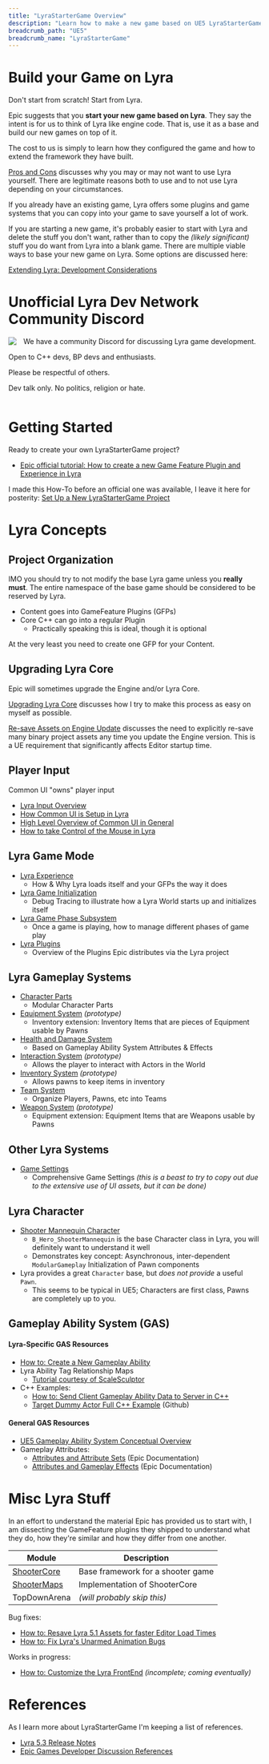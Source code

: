 ```yaml
---
title: "LyraStarterGame Overview"
description: "Learn how to make a new game based on UE5 LyraStarterGame (Lyra)"
breadcrumb_path: "UE5"
breadcrumb_name: "LyraStarterGame"
---
```



# Build your Game on Lyra

Don't start from scratch!  Start from Lyra.

Epic suggests that you **start your new game based on Lyra**.
They say the intent is for us to think of Lyra like engine code.
That is, use it as a base and build our new games on top of it.

The cost to us is simply to learn how they configured the game
and how to extend the framework they have built.

[Pros and Cons](./Pros-and-Cons) discusses why you may or may not want to use Lyra yourself.
There are legitimate reasons both to use and to not use Lyra depending on your circumstances.

If you already have an existing game, Lyra offers some plugins and game systems
that you can copy into your game to save yourself a lot of work.

If you are starting a new game, it's probably easier to start with Lyra and delete the
stuff you don't want, rather than to copy the *(likely significant)* stuff you do want
from Lyra into a blank game.
There are multiple viable ways to base your new game on Lyra.
Some options are discussed here:

[Extending Lyra: Development Considerations](./Development-Considerations)



# Unofficial Lyra Dev Network Community Discord

<div style="float:left; margin-right: 1em; margin-bottom: 1em">
<a href="https://discord.gg/RS99Jcur6q" target="_blank"><img
  src="https://discord.com/api/guilds/911050282996228217/embed.png?style=banner3"/></a>
</div>

We have a community Discord for discussing Lyra game development.

Open to C++ devs, BP devs and enthusiasts.

Please be respectful of others.

Dev talk only.  No politics, religion or hate.

<div style="clear:both"></div>


# Getting Started

Ready to create your own LyraStarterGame project?

- [Epic official tutorial: How to create a new Game Feature Plugin and Experience in Lyra](https://dev.epicgames.com/community/learning/tutorials/rdW2/unreal-engine-how-to-create-a-new-game-feature-plugin-and-experience-in-lyra)

I made this How-To before an official one was available, I leave it here for posterity: [Set Up a New LyraStarterGame Project](./Getting-Started-Setting-Up-a-New-LyraStarterGame-Project)


# Lyra Concepts

## Project Organization

IMO you should try to not modify the base Lyra game unless you **really must**.
The entire namespace of the base game should be considered to be reserved by Lyra.

- Content goes into GameFeature Plugins (GFPs)
- Core C++ can go into a regular Plugin
  - Practically speaking this is ideal, though it is optional

At the very least you need to create one GFP for your Content.

## Upgrading Lyra Core

Epic will sometimes upgrade the Engine and/or Lyra Core.

[Upgrading Lyra Core](./Upgrading-Lyra-Core/)
discusses how I try to make this process as easy on myself as possible.

[Re-save Assets on Engine Update](/UE5/Engine/Resave-Assets)
discusses the need to explicitly re-save many binary project assets any time you
update the Engine version.  This is a UE requirement that significantly affects
Editor startup time.


## Player Input

Common UI "owns" player input

  - [Lyra Input Overview](./Input/)
  - [How Common UI is Setup in Lyra](./CommonUI/)
  - [High Level Overview of Common UI in General](/UE5/CommonUI/)
  - [How to take Control of the Mouse in Lyra](/UE5/LyraStarterGame/Tutorials/How-to-Take-Control-of-the-Mouse)


## Lyra Game Mode

- [Lyra Experience](./Experience/)
  - How & Why Lyra loads itself and your GFPs the way it does
- [Lyra Game Initialization](./InitGame/)
  - Debug Tracing to illustrate how a Lyra World starts up and initializes itself
- [Lyra Game Phase Subsystem](./GamePhaseSubsystem/)
  - Once a game is playing, how to manage different phases of game play
- [Lyra Plugins](./Plugins/)
  - Overview of the Plugins Epic distributes via the Lyra project


## Lyra Gameplay Systems

- [Character Parts](./CharacterParts/)
  - Modular Character Parts
- [Equipment System](./Equipment/) *(prototype)*
  - Inventory extension: Inventory Items that are pieces of Equipment usable by Pawns
- [Health and Damage System](./Health-and-Damage/)
  - Based on Gameplay Ability System Attributes & Effects
- [Interaction System](./Interactions/) *(prototype)*
  - Allows the player to interact with Actors in the World
- [Inventory System](./Inventory/) *(prototype)*
  - Allows pawns to keep items in inventory
- [Team System](./Teams/)
  - Organize Players, Pawns, etc into Teams
- [Weapon System](./Weapons/) *(prototype)*
  - Equipment extension: Equipment Items that are Weapons usable by Pawns


## Other Lyra Systems

- [Game Settings](https://docs.unrealengine.com/5.3/en-US/lyra-sample-game-settings-in-unreal-engine/)
  - Comprehensive Game Settings *(this is a beast to try to copy out due to the extensive use of UI assets, but it can be done)*


## Lyra Character

- [Shooter Mannequin Character](./ShooterMannequin)
  - `B_Hero_ShooterMannequin` is the base Character class in Lyra, you will definitely want to understand it well
  - Demonstrates key concept: Asynchronous, inter-dependent `ModularGameplay` Initialization of Pawn components
- Lyra provides a great `Character` base, but *does not provide* a useful `Pawn`.
  - This seems to be typical in UE5; Characters are first class, Pawns are completely up to you.


## Gameplay Ability System (GAS)

#### Lyra-Specific GAS Resources

- [How to: Create a New Gameplay Ability](./Tutorials/How-To-Create-a-New-Gameplay-Ability)
- Lyra Ability Tag Relationship Maps
  - [Tutorial courtesy of ScaleSculptor](https://www.artstation.com/blogs/scalesculptor/ZgqV/ability-tag-relationship-maps-in-lyra)
- C++ Examples:
  - [How to: Send Client Gameplay Ability Data to Server in C++](/UE5/GameplayAbilitySystem/How-To-Send-Client-Gameplay-Ability-Data-to-Server-in-C++)
  - [Target Dummy Actor Full C++ Example](https://github.com/x157/Lyra-ActorWithAbilities) (Github)

#### General GAS Resources

- [UE5 Gameplay Ability System Conceptual Overview](/UE5/GameplayAbilitySystem/)
- Gameplay Attributes:
    - [Attributes and Attribute Sets](https://docs.unrealengine.com/5.0/en-US/gameplay-attributes-and-attribute-sets-for-the-gameplay-ability-system-in-unreal-engine/) (Epic Documentation)
    - [Attributes and Gameplay Effects](https://docs.unrealengine.com/5.0/en-US/gameplay-attributes-and-gameplay-effects-for-the-gameplay-ability-system-in-unreal-engine/) (Epic Documentation)


# Misc Lyra Stuff

In an effort to understand the material Epic has provided us to start with, I am dissecting the GameFeature plugins they shipped to understand what they do, how they're similar and how they differ from one another.

| Module                        | Description                       |
|-------------------------------|-----------------------------------|
| [ShooterCore](./ShooterCore/) | Base framework for a shooter game |
| [ShooterMaps](./ShooterMaps/) | Implementation of ShooterCore     |
| TopDownArena                  | *(will probably skip this)*       |

Bug fixes:

- [How to: Resave Lyra 5.1 Assets for faster Editor Load Times](./How-To-Resave-Assets-v5.1)
- [How to: Fix Lyra's Unarmed Animation Bugs](./Tutorials/How-To-Fix-Lyra-Unarmed-Animation-Bugs)

Works in progress:

- [How to: Customize the Lyra FrontEnd](./How-To-Customize-Lyra-FrontEnd) *(incomplete; coming eventually)*


# References

As I learn more about LyraStarterGame I'm keeping a list of references.

- [Lyra 5.3 Release Notes](https://docs.unrealengine.com/5.3/en-US/upgrading-the-lyra-starter-game-to-the-latest-engine-release-in-unreal-engine/#unrealengine5.3)
- [Epic Games Developer Discussion References](./Epic-Games-Developer-Discussion-References)


